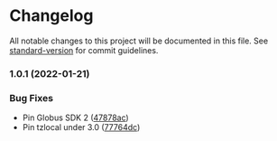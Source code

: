 # Changelog

All notable changes to this project will be documented in this file. See [standard-version](https://github.com/conventional-changelog/standard-version) for commit guidelines.

### 1.0.1 (2022-01-21)


### Bug Fixes

* Pin Globus SDK 2 ([47878ac](https://github.com/fair-research/minid/commit/47878ac9637d5e4666d235420aaad8aa8b1ab668))
* Pin tzlocal under 3.0 ([77764dc](https://github.com/fair-research/minid/commit/77764dcce3dfd6cc88c75eb4a4386cfa1b4056ef))
